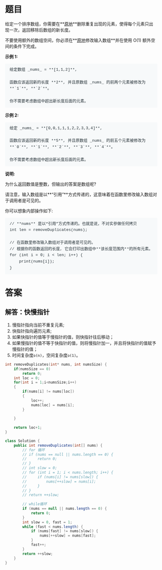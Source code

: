 # 题目
给定一个排序数组，你需要在**[原地](http://baike.baidu.com/item/%E5%8E%9F%E5%9C%B0%E7%AE%97%E6%B3%95)**删除重复出现的元素，使得每个元素只出现一次，返回移除后数组的新长度。

不要使用额外的数组空间，你必须在**[原地](https://baike.baidu.com/item/%E5%8E%9F%E5%9C%B0%E7%AE%97%E6%B3%95)修改输入数组**并在使用 O(1) 额外空间的条件下完成。

**示例 1:**

<pre style="box-sizing: border-box; font-family: SFMono-Regular, Consolas, &quot;Liberation Mono&quot;, Menlo, Courier, monospace; font-size: 13px; margin-top: 0px; margin-bottom: 1em; overflow: auto; background: rgb(247, 249, 250); padding: 10px 15px; color: rgb(38, 50, 56); line-height: 1.6; border-radius: 3px; white-space: pre-wrap; font-style: normal; font-variant-ligatures: normal; font-variant-caps: normal; font-weight: 400; letter-spacing: normal; orphans: 2; text-align: start; text-indent: 0px; text-transform: none; widows: 2; word-spacing: 0px; -webkit-text-stroke-width: 0px; text-decoration-style: initial; text-decoration-color: initial;">给定数组 _nums_ = **[1,1,2]**, 

函数应该返回新的长度 **2**, 并且原数组 _nums_ 的前两个元素被修改为 **`1`**, **`2`**。 

你不需要考虑数组中超出新长度后面的元素。</pre>

**示例 2:**

<pre style="box-sizing: border-box; font-family: SFMono-Regular, Consolas, &quot;Liberation Mono&quot;, Menlo, Courier, monospace; font-size: 13px; margin-top: 0px; margin-bottom: 1em; overflow: auto; background: rgb(247, 249, 250); padding: 10px 15px; color: rgb(38, 50, 56); line-height: 1.6; border-radius: 3px; white-space: pre-wrap; font-style: normal; font-variant-ligatures: normal; font-variant-caps: normal; font-weight: 400; letter-spacing: normal; orphans: 2; text-align: start; text-indent: 0px; text-transform: none; widows: 2; word-spacing: 0px; -webkit-text-stroke-width: 0px; text-decoration-style: initial; text-decoration-color: initial;">给定 _nums_ = **[0,0,1,1,1,2,2,3,3,4]**,

函数应该返回新的长度 **5**, 并且原数组 _nums_ 的前五个元素被修改为 **`0`**, **`1`**, **`2`**, **`3`**, **`4`**。

你不需要考虑数组中超出新长度后面的元素。
</pre>

**说明:**

为什么返回数值是整数，但输出的答案是数组呢?

请注意，输入数组是以**“引用”**方式传递的，这意味着在函数里修改输入数组对于调用者是可见的。

你可以想象内部操作如下:

<pre style="box-sizing: border-box; font-family: SFMono-Regular, Consolas, &quot;Liberation Mono&quot;, Menlo, Courier, monospace; font-size: 13px; margin-top: 0px; margin-bottom: 1em; overflow: auto; background: rgb(247, 249, 250); padding: 10px 15px; color: rgb(38, 50, 56); line-height: 1.6; border-radius: 3px; white-space: pre-wrap; font-style: normal; font-variant-ligatures: normal; font-variant-caps: normal; font-weight: 400; letter-spacing: normal; orphans: 2; text-align: start; text-indent: 0px; text-transform: none; widows: 2; word-spacing: 0px; -webkit-text-stroke-width: 0px; text-decoration-style: initial; text-decoration-color: initial;">// **nums** 是以“引用”方式传递的。也就是说，不对实参做任何拷贝
int len = removeDuplicates(nums);

// 在函数里修改输入数组对于调用者是可见的。
// 根据你的函数返回的长度, 它会打印出数组中**该长度范围内**的所有元素。
for (int i = 0; i < len; i++) {
    print(nums[i]);
}</pre>

# 答案

## 解答：快慢指针
1. 慢指针指向当前不重复元素;
2. 快指针指向遍历元素;
3. 如果快指针的值等于慢指针的值，则快指针往后移动；
4. 如果慢指针的值不等于快指针的值，则将慢指针加一，并且将快指针的值赋予慢指针的值；
5. 时间复杂度`o(n)`，空间复杂度`o(1)`。


```c
int removeDuplicates(int* nums, int numsSize) {
    if(numsSize == 0)
        return 0;
    int loc = 0;
    for(int i = 1;i<numsSize;i++)
    {
        if(nums[i] != nums[loc])
        {
            loc++;
            nums[loc] = nums[i];
        }
        
    }
    
    return loc+1;
}
```

```java
class Solution {
    public int removeDuplicates(int[] nums) {
        // for 循环
        // if (nums == null || nums.length == 0) {
        //     return 0;
        // }
        // int slow = 0;
        // for (int i = 1; i < nums.length; i++) {
        //     if (nums[i] != nums[slow]) {
        //         nums[++slow] = nums[i];
        //     }
        // }
        // return ++slow;
        
        // while循环
        if (nums == null || nums.length == 0) {
            return 0;
        }
        int slow = 0, fast = 1;
        while (fast < nums.length) {
            if (nums[fast] != nums[slow]) {
                nums[++slow] = nums[fast];
            }
            fast++;
        }
        return ++slow;
    }
}
```